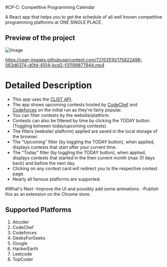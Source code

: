 #CP-C: Competitive Programming Calendar

A React app that helps you to get the schedule of all well known competitive programming platforms at ONE SINGLE PLACE. 

## Preview of the project
![Image](https://user-images.githubusercontent.com/72153510/175822164-a82890fe-d92c-4318-ae17-d652a807644f.png)




https://user-images.githubusercontent.com/72153510/175822498-063d6374-d0fd-4104-bcd2-f31199877944.mp4




# Detailed Description
- This app uses the [CLIST API](https://www.clist.by).
- The app shows upcoming contests hosted by [CodeChef](https://www.codechef.com) and [Codeforces](https://www.codeforces.com) on the initial run as they're fairly popular. 
- You can filter contests by the website/platform.
- Contests can also be filtered by time by clicking the TODAY button. (Toggling between today/upcoming contests).
- The filters (website/ platform) applied are saved in the local storage of the browser.
- The "Upcoming" filter (by toggling the TODAY button), when applied, displays contests that start after your current time.
- The "Today" filter (by toggling the TODAY button), when applied, displays contests that started in the then current month (max 31 days back) and before the next day.
- Clicking on any contest card will redirect you to the respective contest page.
- Nearly all famous platforms are supported.

#What's Next
-Improve the UI and possibly add some animations.
-Publish this as an extension on the Chrome store.

## Supported Platforms
1) Atcoder
2) CodeChef
3) Codeforces
4) GeeksForGeeks
5) Google
6) HackerEarth
7) Leetcode
8) TopCoder
